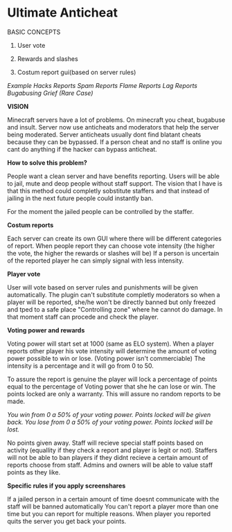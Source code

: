 # Ultimate Anticheat

BASIC CONCEPTS

1) User vote

2) Rewards and slashes

3) Costum report gui(based on server rules)

_Example
    Hacks Reports
    Spam Reports
    Flame Reports
    Lag Reports
    Bugabusing
    Grief (Rare Case)_



**VISION**

Minecraft servers have a lot of problems. On minecraft you cheat, bugabuse and insult.
Server now use anticheats and moderators that help the server being moderated.
Server anticheats usually dont find blatant cheats because they can be bypassed.
If a person cheat and no staff is online you cant do anything if the hacker can bypass anticheat.

**How to solve this problem?**

People want a clean server and have benefits reporting.
Users will be able to jail, mute and deop people without staff support.
The vision that I have is that this method could completly sobstitute staffers and that instead of jailing in the next future people could instantly ban.

For the moment the jailed people can be controlled by the staffer.

**Costum reports**

Each server can create its own GUI where there will be different categories of report.
When people report they can choose vote intensity (the higher the vote, the higher the rewards or slashes will be)
If a person is uncertain of the reported player he can simply signal with less intensity.

**Player vote**

User will vote based on server rules and punishments will be given automatically.
The plugin can't substitute completly moderators so when a player will be reported, she/he won't be directly banned but only freezed and tped to a safe place "Controlling zone" where he cannot do damage.
In that moment staff can procede and check the player.

**Voting power and rewards**

Voting power will start set at 1000 (same as ELO system).
When a player reports other player his vote intensity will determine the amount of voting power possible to win or lose. (Voting power isn't commerciable)
The intensity is a percentage and it will go from 0 to 50.

To assure the report is genuine the player will lock a percentage of points equal to the percentage of Voting power that she he can lose or win. The points locked are only a warranty. This will assure no random reports to be made.

_You win from 0 a 50% of your voting power. Points locked will be given back.
You lose from 0 a 50% of your voting power. Points locked will be lost._

No points given away.
Staff will recieve special staff points based on activity (equallity if they check a report and player is legit or not).
Staffers will not be able to ban players if they didnt recieve a certain amount of reports choose from staff.
Admins and owners will be able to value staff points as they like.

**Specific rules if you apply screenshares**

If a jailed person in a certain amount of time doesnt communicate with the staff will be banned automatically
You can't report a player more than one time but you can report for multiple reasons.
When player you reported quits the server you get back your points.

